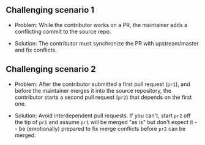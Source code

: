 ## Challenging scenario 1

* Problem: While the contributor works  on a PR, the maintainer adds a
conflicting commit to the source repo.

* Solution: The contributor must synchronize the PR with upstream/master and
fix conflicts.

## Challenging scenario 2

* Problem: After the contributor submitted a first pull request (`pr1`), and
before the maintainer merges it into the source repository, the contributor
starts a second pull request (`pr2`) that depends on the first one.

* Solution: Avoid interdependent pull requests. If you can't, start `pr2` off
  the tip of `pr1` and assume `pr1` will be merged "as is" but don't expect it
  -- be (emotionally) prepared to fix merge conflicts before `pr2` can be
  merged.

